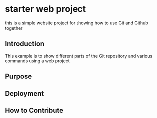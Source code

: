 # starter web project 

this is a simple website project for showing how to use Git and Github together

## Introduction

This example is to show different parts of the Git repository and various commands using a web project

## Purpose 

## Deployment

## How to Contribute